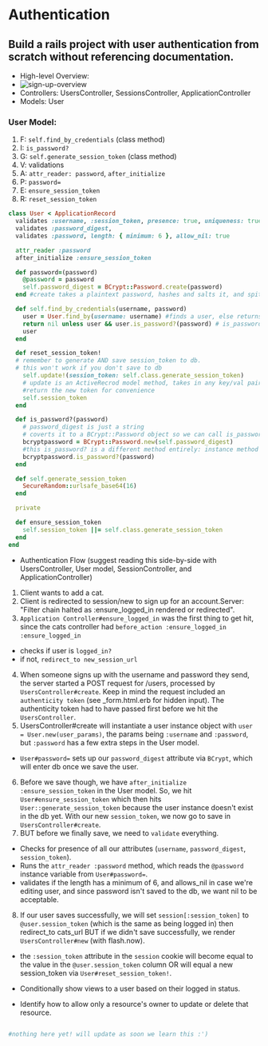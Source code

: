 # Authentication

## Build a rails project with user authentication from scratch without referencing documentation.
- High-level Overview:
- ![sign-up-overview](https://assets.aaonline.io/fullstack/rails/assets/signup_diagram.png)
- Controllers: UsersController, SessionsController, ApplicationController
- Models: User
### User Model:
  1. F: `self.find_by_credentials` (class method)
  2. I: `is_password?`
  3. G: `self.generate_session_token` (class method)
  4. V: validations
  5. A: `attr_reader: password`, `after_initialize`
  6. P: `password=`
  7. E: `ensure_session_token`
  8. R: `reset_session_token`

```Ruby
class User < ApplicationRecord
  validates :username, :session_token, presence: true, uniqueness: true
  validates :password_digest,
  validates :password, length: { minimum: 6 }, allow_nil: true

  attr_reader :password
  after_initialize :ensure_session_token

  def password=(password)
    @password = password
    self.password_digest = BCrypt::Password.create(password)
  end #create takes a plaintext password, hashes and salts it, and spits out a digest

  def self.find_by_credentials(username, password)
    user = User.find_by(username: username) #finds a user, else returns nil
    return nil unless user && user.is_password?(password) # is_password? only executes if use is a User object, not nil
    user
  end

  def reset_session_token!
  # remember to generate AND save session_token to db.
  # this won't work if you don't save to db
    self.update!(session_token: self.class.generate_session_token)
    # update is an ActiveRecrod model method, takes in any key/val pairs you want to change
    #return the new token for convenience
    self.session_token
  end

  def is_password?(password)
    # password_digest is just a string
    # coverts it to a BCrypt::Password object so we can call is_password? on it
    bcryptpassword = BCrypt::Password.new(self.password_digest)
    #this is_password? is a different method entirely: instance method on a BCrypt::Password instance that lets us check if a plaintext string matches that digest
    bcryptpassword.is_password?(password)
  end

  def self.generate_session_token
    SecureRandom::urlsafe_base64(16)
  end

  private

  def ensure_session_token
    self.session_token ||= self.class.generate_session_token
  end
end
```
- Authentication Flow (suggest reading this side-by-side with UsersController, User model, SessionController, and ApplicationController)
1. Client wants to add a cat.
2. Client is redirected to session/new to sign up for an account.Server: "Filter chain halted as :ensure_logged_in rendered or redirected".
3. `Application Controller#ensure_logged_in` was the first thing to get hit, since the cats controller had `before_action :ensure_logged_in` `:ensure_logged_in`
  - checks if user is `logged_in?`
  - if not, `redirect_to new_session_url`
4. When someone signs up with the username and password they send, the server started a POST request for /users, processed by `UsersController#create`. Keep in mind the request included an `authenticity token` (see _form.html.erb for hidden input). The authenticity token had to have passed first before we hit the `UsersController`.
5. UsersController#create will instantiate a user instance object with `user = User.new(user_params)`, the params being `:username` and `:password`, but `:password` has a few extra steps in the User model.
  - `User#password=` sets up our `password_digest` attribute via `BCrypt`, which will enter db once we save the user.
6. Before we save though, we have `after_initialize :ensure_session_token` in the User model. So, we hit `User#ensure_session_token` which then hits `User::generate_session_token` because the user instance doesn't exist in the db yet. With our new `session_token`, we now go to save in `UsersController#create`.
7. BUT before we finally save, we need to `validate` everything.
  - Checks for presence of all our attributes (`username`, `password_digest`, `session_token`).
  - Runs the `attr_reader :password` method, which reads the `@password` instance variable from `User#password=`.
  - validates if the length has a minimum of 6, and allows_nil in case we're editing user, and since password isn't saved to the db, we want nil to be acceptable.
8. If our user saves successfully, we will set `session[:session_token]` to `@user.session_token` (which is the same as being logged in) then redirect_to cats_url BUT if we didn't save successfully, we render `UsersController#new` (with flash.now).
  - the `:session_token` attribute in the `session` cookie will become equal to the value in the `@user.session_token` column OR will equal a new session_token via `User#reset_session_token!`.


- Conditionally show views to a user based on their logged in status.

- Identify how to allow only a resource's owner to update or delete that resource.


```Ruby

#nothing here yet! will update as soon we learn this :')

```